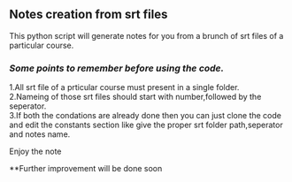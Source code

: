## Notes creation from srt files
This python script will generate notes for you from a brunch of srt files of a particular course.

### ***Some points to remember before using the code.***
1.All srt file of a prticular course must present in a single folder.\
2.Nameing of those srt files should start with number,followed by the seperator.\
3.If both the condations are already done then you can just clone the code and edit the constants section like give the proper srt folder path,seperator and notes name.

Enjoy the note

**Further improvement will be done soon
